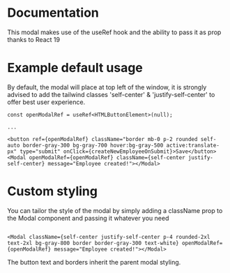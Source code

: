 # Documentation

This modal makes use of the useRef hook and the ability to pass it as prop thanks to React 19


# Example default usage

By default, the modal will place at top left of the window, it is strongly advised to add the tailwind classes 'self-center' & 'justify-self-center' to offer best user experience.

```
const openModalRef = useRef<HTMLButtonElement>(null);

...

<button ref={openModalRef} className="border mb-0 p-2 rounded self-auto border-gray-300 bg-gray-700 hover:bg-gray-500 active:translate-px" type="submit" onClick={createNewEmployeeOnSubmit}>Save</button>
<Modal openModalRef={openModalRef} className={self-center justify-self-center} message="Employee created!"></Modal>

```

# Custom styling

You can tailor the style of the modal by simply adding a className prop to the Modal component and passing it whatever you need

```

<Modal className={self-center justify-self-center p-4 rounded-2xl text-2xl bg-gray-800 border border-gray-300 text-white} openModalRef={openModalRef} message="Employee created!"></Modal>

```

The button text and borders inherit the parent modal styling.